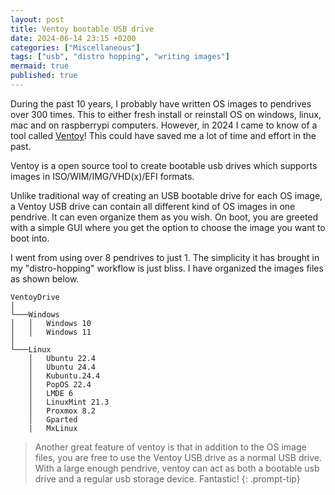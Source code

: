 ```yaml
---
layout: post
title: Ventoy bootable USB drive
date: 2024-06-14 23:15 +0200
categories: ["Miscellaneous"]
tags: ["usb", "distro hopping", "writing images"]
mermaid: true
published: true
---
```


During the past 10 years, I probably have written OS images to pendrives over 300 times. This to either fresh install or reinstall OS on windows, linux, mac and on raspberrypi computers. However, in 2024 I came to know of a tool called [Ventoy](https://www.ventoy.net/en/index.html)! This could have saved me a lot of time and effort in the past. 

Ventoy is a open source tool to create bootable usb drives which supports images in ISO/WIM/IMG/VHD(x)/EFI formats. 

Unlike traditional way of creating an USB bootable drive for each OS image, a Ventoy USB drive can contain all different kind of OS images in one pendrive. It can even organize them as you wish. On boot, you are greeted with a simple GUI where you get the option to choose the image you want to boot into.

I went from using over 8 pendrives to just 1. The simplicity it has brought in my "distro-hopping" workflow is just bliss. I have organized the images files as shown below.


```
VentoyDrive  
│
└───Windows
│   │   Windows 10
│   │   Windows 11
│   
└───Linux
    │   Ubuntu 22.4
    │   Ubuntu 24.4
    │   Kubuntu.24.4
    │   PopOS 22.4
    │   LMDE 6
    │   LinuxMint 21.3
    │   Proxmox 8.2
    │   Gparted
    |   MxLinux

```

> Another great feature of ventoy is that in addition to the OS image files, you are free to use the Ventoy USB drive as a normal USB drive. With a large enough pendrive, ventoy can act as both a bootable usb drive and a regular usb storage device. Fantastic!
{: .prompt-tip}





